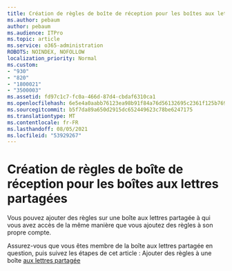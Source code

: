 ```yaml
---
title: Création de règles de boîte de réception pour les boîtes aux lettres partagées
ms.author: pebaum
author: pebaum
ms.audience: ITPro
ms.topic: article
ms.service: o365-administration
ROBOTS: NOINDEX, NOFOLLOW
localization_priority: Normal
ms.custom:
- "930"
- "820"
- "1800021"
- "3500003"
ms.assetid: fd97c1c7-fc0a-466d-87d4-cbdaf6310ca1
ms.openlocfilehash: 6e5e4a0aabb76123ea98b91f84a76d56132695c2361f125b769a6f7fff7bdbaa
ms.sourcegitcommit: b5f7da89a650d2915dc652449623c78be6247175
ms.translationtype: MT
ms.contentlocale: fr-FR
ms.lasthandoff: 08/05/2021
ms.locfileid: "53929267"
---
```

# <a name="creating-inbox-rules-for-shared-mailboxes"></a>Création de règles de boîte de réception pour les boîtes aux lettres partagées

Vous pouvez ajouter des règles sur une boîte aux lettres partagée à qui vous avez accès de la même manière que vous ajoutez des règles à son propre compte.
  
Assurez-vous que vous êtes membre de la boîte aux lettres partagée en question, puis suivez les étapes de cet article : Ajouter des règles à une boîte [aux lettres partagée](https://support.office.com/article/b0963400-2a51-4c64-afc7-b816d737d164)
  